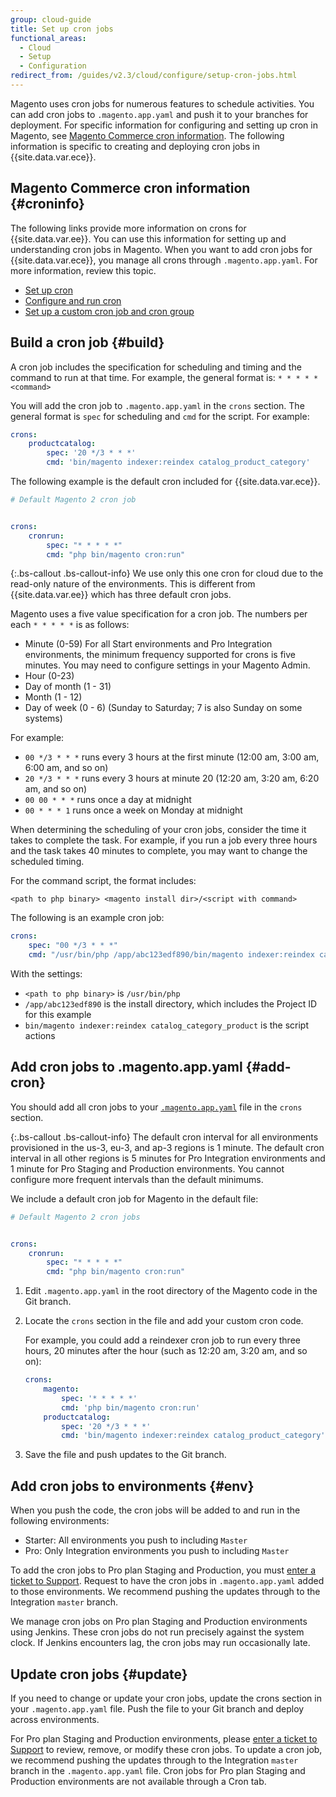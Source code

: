 ```yaml
---
group: cloud-guide
title: Set up cron jobs
functional_areas:
  - Cloud
  - Setup
  - Configuration
redirect_from: /guides/v2.3/cloud/configure/setup-cron-jobs.html
---
```


Magento uses cron jobs for numerous features to schedule activities. You can add cron jobs to `.magento.app.yaml` and push it to your branches for deployment. For specific information for configuring and setting up cron in Magento, see [Magento Commerce cron information](#croninfo). The following information is specific to creating and deploying cron jobs in {{site.data.var.ece}}.

## Magento Commerce cron information {#croninfo}

The following links provide more information on crons for {{site.data.var.ee}}. You can use this information for setting up and understanding cron jobs in Magento. When you want to add cron jobs for {{site.data.var.ece}}, you manage all crons through `.magento.app.yaml`. For more information, review this topic.

* [Set up cron]({{page.baseurl}}/install/post-install/configuration.html)
* [Configure and run cron]({{page.baseurl}}/configure/command-line/cron.html)
* [Set up a custom cron job and cron group]({{page.baseurl}}/configure/custom-cron.html)

## Build a cron job {#build}

A cron job includes the specification for scheduling and timing and the command to run at that time. For example, the general format is: `* * * * * <command>`

You will add the cron job to `.magento.app.yaml` in the `crons` section. The general format is `spec` for scheduling and `cmd` for the script. For example:

```yaml
crons:
    productcatalog:
        spec: '20 */3 * * *'
        cmd: 'bin/magento indexer:reindex catalog_product_category'
```

The following example is the default cron included for {{site.data.var.ece}}.

```yaml
# Default Magento 2 cron job


crons:
    cronrun:
        spec: "* * * * *"
        cmd: "php bin/magento cron:run"
```

{:.bs-callout .bs-callout-info}
We use only this one cron for cloud due to the read-only nature of the environments. This is different from {{site.data.var.ee}} which has three default cron jobs.

Magento uses a five value specification for a cron job. The numbers per each `* * * * *` is as follows:

* Minute (0-59)  For all Start environments and Pro Integration environments, the minimum frequency supported for crons is five minutes. You may need to configure settings in your Magento Admin.
* Hour (0-23)
* Day of month (1 - 31)
* Month (1 - 12)
* Day of week (0 - 6) (Sunday to Saturday; 7 is also Sunday on some systems)

For example:

* `00 */3 * * *` runs every 3 hours at the first minute (12:00 am, 3:00 am, 6:00 am, and so on)
* `20 */3 * * *` runs every 3 hours at minute 20 (12:20 am, 3:20 am, 6:20 am, and so on)
* `00 00 * * *` runs once a day at midnight
* `00 * * * 1` runs once a week on Monday at midnight

When determining the scheduling of your cron jobs, consider the time it takes to complete the task. For example, if you run a job every three hours and the task takes 40 minutes to complete, you may want to change the scheduled timing.

For the command script, the format includes:

`<path to php binary> <magento install dir>/<script with command>`

The following is an example cron job:

```yaml
crons:
    spec: "00 */3 * * *"
    cmd: "/usr/bin/php /app/abc123edf890/bin/magento indexer:reindex catalog_category_product"
```

With the settings:

* `<path to php binary>` is `/usr/bin/php`
* `/app/abc123edf890` is the install directory, which includes the Project ID for this example
* `bin/magento indexer:reindex catalog_category_product` is the script actions

## Add cron jobs to .magento.app.yaml {#add-cron}

You should add all cron jobs to your [`.magento.app.yaml`]({{page.baseurl}}/cloud/configure/magento-app-yaml.html) file in the `crons` section.

{:.bs-callout .bs-callout-info}
The default cron interval for all environments provisioned in the us-3, eu-3, and ap-3 regions is 1 minute. The default cron interval in all other regions is 5 minutes for Pro Integration environments and 1 minute for Pro Staging and Production environments. You cannot configure more frequent intervals than the default minimums.

We include a default cron job for Magento in the default file:

```yaml
# Default Magento 2 cron jobs


crons:
    cronrun:
        spec: "* * * * *"
        cmd: "php bin/magento cron:run"
```

1. Edit `.magento.app.yaml` in the root directory of the Magento code in the Git branch.
2. Locate the `crons` section in the file and add your custom cron code.

   For example, you could add a reindexer cron job to run every three hours, 20 minutes after the hour (such as 12:20 am, 3:20 am, and so on):

   ```yaml
   crons:
       magento:
           spec: '* * * * *'
           cmd: 'php bin/magento cron:run'
       productcatalog:
           spec: '20 */3 * * *'
           cmd: 'bin/magento indexer:reindex catalog_product_category'
   ```

3. Save the file and push updates to the Git branch.

## Add cron jobs to environments {#env}

When you push the code, the cron jobs will be added to and run in the following environments:

* Starter: All environments you push to including `Master`
* Pro: Only Integration environments you push to including `Master`

To add the cron jobs to Pro plan Staging and Production, you must [enter a ticket to Support]({{page.baseurl}}/cloud/troubleshooting/troubleshooting-overview.html). Request to have the cron jobs in `.magento.app.yaml` added to those environments. We recommend pushing the updates through to the Integration `master` branch.

We manage cron jobs on Pro plan Staging and Production environments using Jenkins. These cron jobs do not run precisely against the system clock. If Jenkins encounters lag, the cron jobs may run occasionally late.

## Update cron jobs {#update}

If you need to change or update your cron jobs, update the crons section in your `.magento.app.yaml` file. Push the file to your Git branch and deploy across environments.

For Pro plan Staging and Production environments, please [enter a ticket to Support]({{page.baseurl}}/cloud/troubleshooting/troubleshooting-overview.html) to review, remove, or modify these cron jobs. To update a cron job, we recommend pushing the updates through to the Integration `master` branch in the `.magento.app.yaml` file. Cron jobs for Pro plan Staging and Production environments are not available through a Cron tab.

